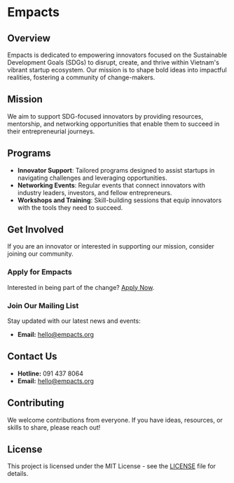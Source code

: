 # Empacts

## Overview
Empacts is dedicated to empowering innovators focused on the Sustainable Development Goals (SDGs) to disrupt, create, and thrive within Vietnam's vibrant startup ecosystem. Our mission is to shape bold ideas into impactful realities, fostering a community of change-makers.

## Mission
We aim to support SDG-focused innovators by providing resources, mentorship, and networking opportunities that enable them to succeed in their entrepreneurial journeys.

## Programs
- **Innovator Support**: Tailored programs designed to assist startups in navigating challenges and leveraging opportunities.
- **Networking Events**: Regular events that connect innovators with industry leaders, investors, and fellow entrepreneurs.
- **Workshops and Training**: Skill-building sessions that equip innovators with the tools they need to succeed.

## Get Involved
If you are an innovator or interested in supporting our mission, consider joining our community. 

### Apply for Empacts
Interested in being part of the change? [Apply Now](#).

### Join Our Mailing List
Stay updated with our latest news and events:
- **Email:** [hello@empacts.org](mailto:hello@empacts.org)

## Contact Us
- **Hotline:** 091 437 8064
- **Email:** hello@empacts.org

## Contributing
We welcome contributions from everyone. If you have ideas, resources, or skills to share, please reach out!

## License
This project is licensed under the MIT License - see the [LICENSE](LICENSE) file for details.
